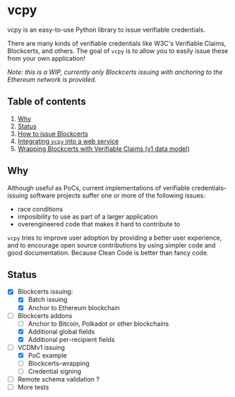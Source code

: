 # vcpy

vcpy is an easy-to-use Python library to issue verifiable credentials. 

There are many kinds of verifiable credentials like W3C's Verifiable Claims, Blockcerts, and others. The goal of `vcpy` is to allow you to easily issue these from your own application!

*Note: this is a WIP, currently only Blockcerts issuing with anchoring to the Ethereum network is provided.*  
    
## Table of contents

1. [Why](#Why)
1. [Status](#Status)
1. [How to issue Blockcerts](how_to.md)
1. [Integrating `vcpy` into a web service](webservice.md)
1. [Wrapping Blockcerts with Verifiable Claims (v1 data model)](#vcdm.md)


## Why 
Although useful as PoCs, current implementations of verifiable credentials-issuing software projects suffer one or more of the following issues: 
- race conditions
- imposibility to use as part of a larger application
- overengineered code that makes it hard to contribute to

`vcpy` tries to improve user adoption by providing a better user experience, and to encourage open source contributions by using simpler code and good documentation.
Because Clean Code is better than fancy code.


## Status
- [x] Blockcerts issuing: 
  - [x] Batch issuing
  - [x] Anchor to Ethereum blockchain
- [ ] Blockcerts addons
  - [ ] Anchor to Bitcoin, Polkadot or other blockchains
  - [x] Additional global fields
  - [x] Additional per-recipient fields
- [ ] VCDMv1 issuing
  - [x] PoC example
  - [ ] Blockcerts-wrapping
  - [ ] Credential signing
- [ ] Remote schema validation ?
- [ ] More tests
